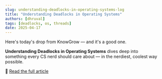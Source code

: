 ```yaml
---
slug: understanding-deadlocks-in-operating-systems-log
title: "Understanding Deadlocks in Operating Systems"
authors: [dhruval]
tags: [deadlocks, os, threads]
date: 2025-04-17
---
```


Here's today's drop from KnowGrow — and it's a good one.

**Understanding Deadlocks in Operating Systems** dives deep into something every CS nerd should care about — in the nerdiest, coolest way possible.

🔗 [Read the full article](/docs/understanding-deadlocks-in-operating-systems)
